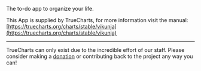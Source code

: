 The to-do app to organize your life.

This App is supplied by TrueCharts, for more information visit the manual: [https://truecharts.org/charts/stable/vikunja](https://truecharts.org/charts/stable/vikunja)

---

TrueCharts can only exist due to the incredible effort of our staff.
Please consider making a [donation](https://truecharts.org/sponsor) or contributing back to the project any way you can!
